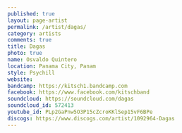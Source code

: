 ```yaml
---
published: true
layout: page-artist
permalink: /artist/dagas/
category: artists
comments: true
title: Dagas
photo: true
name: Osvaldo Quintero
location: Panama City, Panam
style: Psychill
website: 
bandcamp: https://kitsch1.bandcamp.com
facebook: https://www.facebook.com/kitschband
soundcloud: https://soundcloud.com/dagas
soundcloud_id: 572413
youtube_id: PLp2GaPnw5O3P15cZcroKKlSep15vF6BPe
discogs: https://www.discogs.com/artist/1092964-Dagas
---
```

